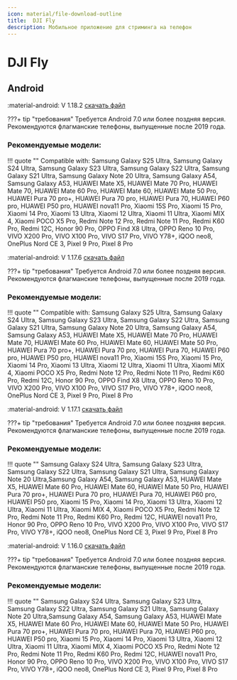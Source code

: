 ```yaml
---
icon: material/file-download-outline
title:  DJI Fly
description: Мобильное приложение для стриминга на телефон
---
```



# DJI Fly

## Android

:material-android: V 1.18.2 <a href="https://djifpvdocs.b-cdn.net/dji_fly_1.8.2.zip" target="_blank">скачать файл</a>

???+ tip "требования"
    Требуется Android 7.0 или более поздняя версия. Рекомендуются флагманские телефоны, выпущенные после 2019 года.

### Рекомендуемые модели:
!!! quote ""
    Compatible with: Samsung Galaxy S25 Ultra, Samsung Galaxy S24 Ultra, Samsung Galaxy S23 Ultra, Samsung Galaxy S22 Ultra, Samsung Galaxy S21 Ultra, Samsung Galaxy Note 20 Ultra, Samsung Galaxy A54, Samsung Galaxy A53, HUAWEI Mate X5, HUAWEI Mate 70 Pro, HUAWEI Mate 70, HUAWEI Mate 60 Pro, HUAWEI Mate 60, HUAWEI Mate 50 Pro, HUAWEI Pura 70 pro+, HUAWEI Pura 70 pro, HUAWEI Pura 70, HUAWEI P60 pro, HUAWEI P50 pro, HUAWEI nova11 Pro, Xiaomi 15S Pro, Xiaomi 15 Pro, Xiaomi 14 Pro, Xiaomi 13 Ultra, Xiaomi 12 Ultra, Xiaomi 11 Ultra, Xiaomi MIX 4, Xiaomi POCO X5 Pro, Redmi Note 12 Pro, Redmi Note 11 Pro, Redmi K60 Pro, Redmi 12C, Honor 90 Pro, OPPO Find X8 Ultra, OPPO Reno 10 Pro, VIVO X200 Pro, VIVO X100 Pro, VIVO S17 Pro, VIVO Y78+, iQOO neo8, OnePlus Nord CE 3, Pixel 9 Pro, Pixel 8 Pro

:material-android: V 1.17.6 <a href="https://djifpvdocs.b-cdn.net/dji_fly_v1.17.6.zip" target="_blank">скачать файл</a>

???+ tip "требования"
    Требуется Android 7.0 или более поздняя версия. Рекомендуются флагманские телефоны, выпущенные после 2019 года.

### Рекомендуемые модели:
!!! quote ""
    Compatible with: Samsung Galaxy S25 Ultra, Samsung Galaxy S24 Ultra, Samsung Galaxy S23 Ultra, Samsung Galaxy S22 Ultra, Samsung Galaxy S21 Ultra, Samsung Galaxy Note 20 Ultra, Samsung Galaxy A54, Samsung Galaxy A53, HUAWEI Mate X5, HUAWEI Mate 70 Pro, HUAWEI Mate 70, HUAWEI Mate 60 Pro, HUAWEI Mate 60, HUAWEI Mate 50 Pro, HUAWEI Pura 70 pro+, HUAWEI Pura 70 pro, HUAWEI Pura 70, HUAWEI P60 pro, HUAWEI P50 pro, HUAWEI nova11 Pro, Xiaomi 15S Pro, Xiaomi 15 Pro, Xiaomi 14 Pro, Xiaomi 13 Ultra, Xiaomi 12 Ultra, Xiaomi 11 Ultra, Xiaomi MIX 4, Xiaomi POCO X5 Pro, Redmi Note 12 Pro, Redmi Note 11 Pro, Redmi K60 Pro, Redmi 12C, Honor 90 Pro, OPPO Find X8 Ultra, OPPO Reno 10 Pro, VIVO X200 Pro, VIVO X100 Pro, VIVO S17 Pro, VIVO Y78+, iQOO neo8, OnePlus Nord CE 3, Pixel 9 Pro, Pixel 8 Pro

:material-android: V 1.17.1 <a href="https://djifpvdocs.b-cdn.net/dji_fly_1.17.1.zip" target="_blank">скачать файл</a>

???+ tip "требования"
    Требуется Android 7.0 или более поздняя версия. Рекомендуются флагманские телефоны, выпущенные после 2019 года.

### Рекомендуемые модели:
!!! quote ""
    Samsung Galaxy S24 Ultra, Samsung Galaxy S23 Ultra, Samsung Galaxy S22 Ultra, Samsung Galaxy S21 Ultra, Samsung Galaxy Note 20 Ultra,Samsung Galaxy A54, Samsung Galaxy A53, HUAWEI Mate X5, HUAWEI Mate 60 Pro, HUAWEI Mate 60, HUAWEI Mate 50 Pro, HUAWEI Pura 70 pro+, HUAWEI Pura 70 pro, HUAWEI Pura 70, HUAWEI P60 pro, HUAWEI P50 pro, Xiaomi 15 Pro, Xiaomi 14 Pro, Xiaomi 13 Ultra, Xiaomi 12 Ultra, Xiaomi 11 Ultra, Xiaomi MIX 4, Xiaomi POCO X5 Pro, Redmi Note 12 Pro, Redmi Note 11 Pro, Redmi K60 Pro, Redmi 12C, HUAWEI nova11 Pro, Honor 90 Pro, OPPO Reno 10 Pro, VIVO X200 Pro, VIVO X100 Pro, VIVO S17 Pro, VIVO Y78+, iQOO neo8, OnePlus Nord CE 3, Pixel 9 Pro, Pixel 8 Pro   

:material-android: V 1.16.0 <a href="https://djifpvdocs.b-cdn.net/dji_fly_1.16.0.7z" target="_blank">скачать файл</a>

???+ tip "требования"
    Требуется Android 7.0 или более поздняя версия. Рекомендуются флагманские телефоны, выпущенные после 2019 года.

### Рекомендуемые модели:
!!! quote ""
    Samsung Galaxy S24 Ultra, Samsung Galaxy S23 Ultra, Samsung Galaxy S22 Ultra, Samsung Galaxy S21 Ultra, Samsung Galaxy Note 20 Ultra,Samsung Galaxy A54, Samsung Galaxy A53, HUAWEI Mate X5, HUAWEI Mate 60 Pro, HUAWEI Mate 60, HUAWEI Mate 50 Pro, HUAWEI Pura 70 pro+, HUAWEI Pura 70 pro, HUAWEI Pura 70, HUAWEI P60 pro, HUAWEI P50 pro, Xiaomi 15 Pro, Xiaomi 14 Pro, Xiaomi 13 Ultra, Xiaomi 12 Ultra, Xiaomi 11 Ultra, Xiaomi MIX 4, Xiaomi POCO X5 Pro, Redmi Note 12 Pro, Redmi Note 11 Pro, Redmi K60 Pro, Redmi 12C, HUAWEI nova11 Pro, Honor 90 Pro, OPPO Reno 10 Pro, VIVO X200 Pro, VIVO X100 Pro, VIVO S17 Pro, VIVO Y78+, iQOO neo8, OnePlus Nord CE 3, Pixel 9 Pro, Pixel 8 Pro   